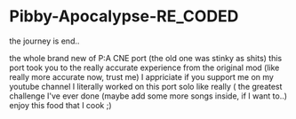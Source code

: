 # Pibby-Apocalypse-RE_CODED
 the journey is end..

 the whole brand new of P:A CNE port (the old one was stinky as shits)
 this port took you to the really accurate experience from the original mod (like really more accurate now, trust me)
 I appriciate if you support me on my youtube channel
 I literally worked on this port solo like really (
 the greatest challenge I've ever done (maybe add some more songs inside, if I want to..)
 enjoy this food that I cook ;)

